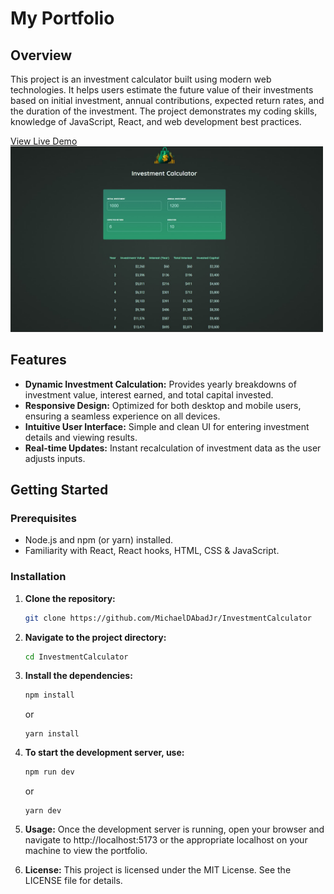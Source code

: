 # My Portfolio

## Overview

This project is an investment calculator built using modern web technologies. It helps users estimate the future value of their investments based on initial investment, annual contributions, expected return rates, and the duration of the investment. The project demonstrates my coding skills, knowledge of JavaScript, React, and web development best practices.

<a href="https://junmike-investment-calc.netlify.app/" target="_blank">View Live Demo</a>
</br>
<img src="https://raw.githubusercontent.com/MichaelDAbadJr/assets/refs/heads/main/Investment-Calc.jpg" width="500">

## Features

- **Dynamic Investment Calculation:** Provides yearly breakdowns of investment value, interest earned, and total capital invested.
- **Responsive Design:** Optimized for both desktop and mobile users, ensuring a seamless experience on all devices.
- **Intuitive User Interface:** Simple and clean UI for entering investment details and viewing results.
- **Real-time Updates:** Instant recalculation of investment data as the user adjusts inputs.

## Getting Started

### Prerequisites

- Node.js and npm (or yarn) installed.
- Familiarity with React, React hooks, HTML, CSS & JavaScript.

### Installation

1. **Clone the repository:**

   ```sh
   git clone https://github.com/MichaelDAbadJr/InvestmentCalculator
   ```

2. **Navigate to the project directory:**

   ```sh
   cd InvestmentCalculator
   ```

3. **Install the dependencies:**

   ```sh
   npm install
   ```

   or

   ```
   yarn install
   ```

4. **To start the development server, use:**

   ```sh
   npm run dev
   ```

   or

   ```
   yarn dev
   ```

5. **Usage:**
   Once the development server is running, open your browser and navigate to http://localhost:5173 or the appropriate localhost on your machine to view the portfolio.

6. **License:**
   This project is licensed under the MIT License. See the LICENSE file for details.
